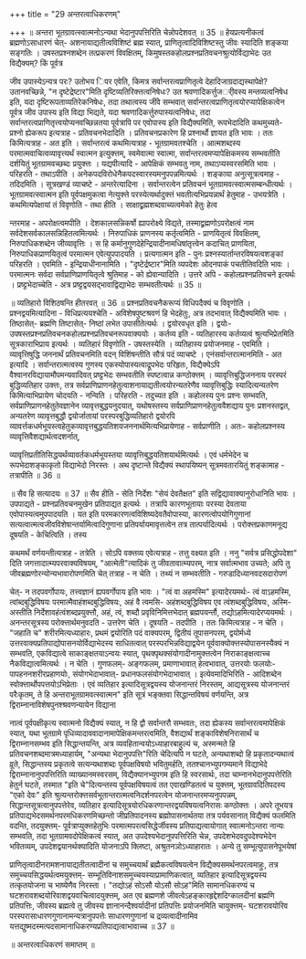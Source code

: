 +++
title = "29 अन्तरत्वाधिकरणम्"

+++
॥ अन्तरा भूतग्रावत्स्वात्मनोऽन्यथा भेदानुपपत्तिरिति चेन्नोपदेशवत् ॥ 35 ॥ हेयप्रत्यनीकत्वं ब्रह्मणोऽसाधारणं चेत्- अशनायाद्यतीत्वविशिष्टं ब्रह्म स्यात्, प्राणितृत्वादिविशिष्टस्तु जीवः स्यादिति शङ्कया सङ्गतिः । उषस्तप्रश्नशब्देन तत्प्रकरणं विवक्षितम्, किमुषस्तकहोलप्रश्नप्रतिवचनश्रुत्योर्विद्याभेदः उत विद्यैक्यम्? किं पूर्वत्र

जीव उपास्येऽन्यत्र परः? उतोभय िपर एवेति, किमत्र सर्वान्तरत्वप्राणितृत्वे देहादिजाग्रदाद्यस्थापेक्षे? उतानवच्छिन्ने, "न दृष्टेद्रेष्टार"मिति दृष्टिव्यतिरिक्त्तत्वनिषेधः? उत श्रवणादिकर्त्तुजर्ीवस्य मन्तव्यत्वनिषेध इति, यदा दृष्टिरूपताव्यतिरेकनिषेधः, तदा तथात्वस्य जींवे सम्भवात् सर्वान्तरत्वप्राणितृत्वयोरप्यापेक्षिकत्वेन पूर्वत्र जीव उपास्य इति विद्या भिद्यते, यदा श्रवणादिकर्त्तुरुपास्यत्वनिषेधः, तदा सर्वान्तरत्वप्राणितृत्त्वयोप्यनवच्छिन्नतया पूर्वत्रापि पर एवोपास्य इति विद्यैक्यमिति, रूपभेदादिति कथमुच्यते- प्रश्नो ह्येकरूप इत्यत्राह - प्रतिवचनभेदादिति । प्रतिवचनप्रकारेण हि प्रश्नार्थो ज्ञायत इति भावः । ततः किमित्यत्राह - अत इति । सर्वान्तरत्वं कथमित्यत्राह - भूतग्रामवतश्चेति । आत्मशब्दस्य परमात्मवाचित्वव्यावृत्त्यर्थं स्वात्मन इत्युक्त्तम्, स्वमेवात्मा स्वात्मा, सर्वान्तरत्वमप्यापेक्षिकमस्य सम्भवतीति दर्शयितुं भूतग्रामवच्छब्दः प्रयुक्त्तः । यद्यपीत्यादि - आपेक्षिकं सम्भवतु नाम, तथाऽप्यस्वरसमिति भावः । परिहरति - तथाऽपीति । अनेकपदविरोधेनैकपदस्वारस्यमनुपपन्नमित्यर्थः । शङ्काया अनुत्सूत्रत्वमाह - तदिदमिति । सूत्रखण्डं व्याचष्टे - अन्तरेत्यादिना । सर्वान्तरत्वेन प्रतिवचनं भूतग्रामवत्स्वात्मसम्बन्धीत्यर्थः । भूतग्रामवत्स्वात्मन इति पूर्वपक्षमुकत्वा नेत्युक्त्ते परस्येत्यर्थादुक्त्तं भवतीत्यभिप्रयन्नार्थं हेतुमाह - उभयत्रेति । कथमित्यपेक्षायां तं विवृणोति - तथा हीति । साक्षाद्व्रह्मशब्दवाच्यत्वमेको हेतुः हेत्व

न्तरमाह - अपरोक्षत्वमपीति । देशकालसन्निकर्षो ह्यापरोक्ष्ये विद्यते, तस्माद्व्रह्मणोऽपरोक्षत्वं नाम सर्वदेशसर्वकालसन्निहितत्वमित्यर्थः । निरुपाधिकं प्राणनस्य कर्तृत्वमिति - प्राणयितृत्वं विवक्षितम्, निरुपाधिकशब्देन जीव्यावृत्तिः । स हि कर्मानुगुणदेहेन्द्रियादीनामधिषांतृत्त्वेन कदाचित् प्राणयिता, निरुपाधिकप्राणयितृत्वं परमात्मन एवेत्युपपादयति । प्रत्यगात्मन इति - पुनः प्रश्नस्यार्तान्तरविषयत्वशङ्कां परिहरति । एवमिति - इन्द्रियाधीनानामिति । "दृष्टेर्द्रष्टार"मिति व्यपदेशः ओदनपाकं पचतीतिवदिति भावः । परमात्मनः सर्वदा सर्वप्राणिप्राणयितृत्वे श्रुतिमाह - को ह्येवान्यादिति । उत्तरे अपि - कहोलप्रश्नप्रतिवचने इत्यर्थः । प्रष्ट्टभेदाच्चेति - अत्र प्रष्ट्टद्वयसद्भावाद्विद्याभेदः सम्भवतीत्यर्थः ॥ 35 ॥

॥ व्यतिहारो विशिठषन्ति हीतरवत् ॥ 36 ॥ प्रश्नप्रतिवचनैकरूप्यं विधिपदैक्यं च विवृणोति । प्रश्नद्वयमित्यादिना - विधिप्रत्ययश्चेति - अविशेषपुष्टश्रवणं हि भेदहेतुः, अत्र तदभावात् विद्यैक्यमिति भावः । तिष्ठासेत्- ब्रह्मणि तिष्टासेत्- निष्ठां लभेत उपासीतेत्यर्थः । द्वयोरवधृत इति । द्वयोः- उपषस्तप्रश्नप्रतिवचनकहोलप्रश्नप्रतिवचनरूपवाक्ययोः । कर्तव्य इति - व्यतिहारस्य कर्तव्यत्वं श्रुत्यभिप्रेतमिति सूत्रकाराभिप्राय इत्यर्थः । व्यतिहारं विवृणोति - उषस्तस्येति । व्यतिहास्य प्रयोजनमाह - एवमिति । व्यावृत्तिषुद्धि जननार्थं प्रतिवचनमिति वदन् विशिंषन्तीति सौत्रं पदं व्याचष्टे । एनंसर्वान्तरात्मानमिति - अत इत्यादि । सर्वान्तरात्मत्वस्य गुणस्य एकस्योपास्यत्वाद्रूपभेदः परिहृतः, विद्यैक्येऽपि वैश्वानरविद्यायामौपमन्यवादिवत् प्रष्ट्टभेदः सम्भवतीति स्पष्टत्वान्न कण्ठोक्त्तम् । व्यावृत्तिबुद्धिजननाय परस्परं बुद्धिव्यतिहार उक्त्तः, तत्र सर्वप्राणिप्राणनहेतुत्वाशनायाद्यतीत्वयोरन्यतरेणैव व्यावृत्तिबुद्धिः स्यादित्यन्यतरेण किमित्याभिप्रायेण चोदयति - नन्विति । परिहरति - तदुच्यत इति । कहोलस्य पुनः प्रश्नः सम्भवति, सर्वप्राणिप्राणनहेतुतेवज्ञानेन व्यावृत्तबुद्धयनुदयात्, यथोषस्तस्य सर्वप्राणिप्राणनहेतुत्ववैशद्याय पुनः प्रशनस्तद्वत, अन्यतरेण व्यावृत्तबुद्धौ द्वयोर्जातायां परस्परबुद्धिव्यतिहारो द्वयोरपि व्यावर्त्तकधर्मभूयस्त्वहेतुकव्यावृत्तबुद्धयतिशयजननार्थमित्यभिप्रायेणाह - सर्वप्राणीति । अतः- कहोलप्रश्नस्य व्यावृत्तिवैशद्यार्थत्वदशर्नात्,

व्यावृत्तिप्रतीतिसिद्धयर्थंव्यावर्तकधर्मभूयस्तया व्यावृत्तिबुद्धयतिशयार्थमित्यर्थः । एवं धर्मभेदेन च रूपभेदाशङ्काकृतो विद्याभेदो निरस्तः । अथ दृष्टान्ते विद्यैक्यं स्थापयिष्यन् सूत्रमवतारयितुं शङ्कामाह - तत्रापीति ॥ 36 ॥

॥ सैव हि सत्यादयः ॥ 37 ॥ सैव हीति - सेति निर्देशः "सेयं देवतैक्षत" इति सद्विद्यावाक्यानुरोधानिति भावः । उपपाद्यते - प्रश्नप्रतिवचनमुखेन प्रतिपाद्यत इत्यर्थः । तत्रापि कारणभूतायाः परस्या देवताया एवोपास्यत्वमुपपादयति । यत इति परमकारणत्वविशिष्यदेवतैवोपास्या, कारणत्वोपयोगिगुणानां सत्यत्वात्मत्वजीवविशेषान्तर्यामित्वादिगुणाना प्रतिपर्यायमावृत्तत्वेन तत्र तात्पर्यादित्यर्थः । परोक्त्तप्रकाणमनूद्य दूषयति - केचित्विति । तस्य

कथमर्थं वर्णयन्तीत्यत्राह - तत्रेति । सोऽपि वक्त्तव्य एवेत्यत्राह - तत्तु वक्ष्यत इति । ननु "सर्वत्र प्रसिद्धोपदेशा" दिति जगत्तादात्म्यपरवाक्यविषयम्, "आत्मेती"त्यादिकं तु जीवतावात्म्यपरम्, नात्र सर्वात्मभाव उच्यते; अपि तु जीवब्रह्मणोरन्योन्यभावारोपणमिति चेत् तत्राह - न चेति । तथ्यं न सम्भवतीति - गरुडादिध्यानवदसदारोपणं

चेत्- न तदपवर्गोपायः, तत्त्वज्ञानं ह्यपवर्गोपाय इति भावः । "त्वं वा अहमस्मि" इत्यादेरयमर्थः- त्वं वाऽहमस्मि, त्वांब्दबुद्धिविषयः परमात्मैवाहंशब्दबुद्धिविषयः, अहं वै त्वमसि- अहंशब्दबुद्धिविषय एव त्वंशब्दबुद्धिविषयः, अस्मि- अस्तीति निर्देशावहंत्वंशब्दप्रयुक्त्तौ, अहं, त्वं, शब्दौ प्रवृविनिमित्तभेदात् ब्रह्मपयर्न्तौ, तद्योऽहमित्यादेरप्ययमर्थः । अनन्तरसूत्रस्य परोक्त्तार्थमनुवदति - उत्तरेण चेति । दूषयति - तदपीति । ततः किमित्यत्राह - न चेति । "जहाति च" शरीरमित्यध्याहारः, प्रथमं द्वयोरिति पदं वाक्यपरम्, द्वितीयं तूपासनपरम्, द्वयोर्मध्ये उत्तरवाक्यप्रतिपाद्योपासनयोर्विद्याभेदस्य साधितत्वात् परस्परभिन्नविद्याद्वयेन पूर्ववाक्योक्त्तस्योपासनस्यैक्यं न सम्भवति, एकविद्यात्वे साकाङ्क्षतयाऽन्वयः स्यात्, पृथक्पृथक्संयोगादीनामुक्त्तत्वेन निराकाङ्क्षत्वाच्च नैकविद्यात्वमित्यर्थः । न चेति । गुणफलम्- अङ्गफलम्, प्रमाणाभावात् हेत्वभावात्, उत्तरयोः फलयोः- पापहननशरीरप्रहाणयोः, संयोगभेदाभावात्- प्रधानफलसंयोगभेदाभावात् । इत्येवमादिभिरिति - आदिशब्देन स्वोक्त्तार्थोपपत्तयोऽभिप्रेताः । एवं व्यतिहार इत्यादिसूत्रद्वयस्य योजनान्तरं निरस्तम्, आद्यसूत्रस्य योजनान्तरं परैःकृतम्, ते हि अन्तराभूतग्रामवत्स्वात्मन" इति सूत्रं भङ्क्तवा सिद्धान्तविषयं वर्णयन्ति, अत्र द्विराम्नानाविशेषपुनश्श्रवणन्यायेन विद्याना

नात्वं पूर्वपक्षीकृत्य स्वात्मनो विद्यैक्यं स्यात्, न हि द्वौ सर्वान्तरौ सम्भवतः, तदा ह्येकस्य सर्वान्तरत्वमापेक्षिकं स्यात्, यथा भूतग्रामे पृधिव्यादाववादानामापेक्षिकमन्तरत्वमिति, वैशद्यार्थं शङ्काविशेषनिरासार्थं च द्विराम्नानसम्भव इति सिद्धान्तयन्ति, अत्र व्यवहितान्वयोऽध्याहारबाहुल्यं च, अस्मन्मते हि प्रतिवचनशब्दमात्रमध्याहार्यम्, "अन्यथा भेदानुपपत्ति"रिति चेदित्यपि न घटते, अन्यथाशब्दो हि प्रकृतादन्यथात्वं व्रूते, सिद्धान्तस्य प्रकृतत्वे सत्यन्यथाशब्दः पूर्वपक्षविषयो भवितुमर्हति, ततश्चानभ्युपगम्यमाने विद्याभेदे द्विराम्नानानुपपत्तिरिति व्याख्यानमस्वरसम्, विद्यैक्यानभ्युपगम इति हि स्वरसार्थः, तदा चाम्नानभेदानुपपत्तेरिति हेतुर्न घटते, तस्मात "इति चे"दित्यन्तस्य पूर्वपक्षविषयत्वं तत एवाखण्डितत्वं च युक्त्तम्, भूतग्रावदितिपदस्य "एको देवः" इति श्रुत्यन्तरोक्त्तसर्वभूतान्तरात्मत्वनिदर्शनपरत्वेन योजनान्तरमप्यनुपपन्नम्, सिद्धान्तसूत्रत्वानुपपत्तेरेव, व्यतिहार इत्यादिसूत्रयोरधिकरणान्तरद्वयविषयत्वनिरासः कण्ठोक्त्तः । अपरे तूभयत्र प्रतिपाद्यभेदसमर्थनपरमधिकरणमिच्छन्तो जीप्रतिपादनस्य ब्रह्मोपासनार्थतया तत्र पर्यवसानात् विद्यैक्यं फलमिति वदन्ति, तदयुक्त्तम्- पूर्वत्राप्युक्त्तहेतुभिः परमात्मपरत्वसिद्धेर्जीवस्य प्रतिपाद्यत्वायोगात् स्वात्मनोऽन्तरा नान्यः सम्भवति, तदा भूतग्रामवदोपेक्षिकत्वं स्यात्, अत उपदेश्यभेदानुपपत्तिरिति चेन्न, उपदेशभेदवदुपदेश्यभेदेन भवितव्यम्, उपदेशद्वयानर्थक्यादिति योजनाऽपि क्लिष्टा, अश्रुतनञोऽध्याहारातः । अन्ये तु सम्भूत्युपासनेपूभयेषां

प्राणितृत्वादीनरामशनायाद्यतीतत्वादीनां च समुच्चयार्थं ब्रह्मैकत्वविषयत्वेन विद्यैक्यसमर्थनपरत्वमाहुः, तत्र समुच्चयसिद्धयर्थत्वमयुक्त्तम्- सम्भूतिविनाशसमुच्चयस्याप्रामाणिकत्वात्, व्यतिहार इत्यादिसूत्रद्वयस्य तत्कृतयोजना च भाष्येणैव निरस्ता । "तद्योऽहं सोऽसौ योऽसौ सोऽह"मिति सामानधिकरण्यं च घटशरावशब्दयोरिवाशद्वयवाचित्वादयुक्त्तम्, अत एव ब्रह्मणशे जीवत्वेऽहङ्कारहृद्देशदिग्कालदीनां ब्रह्मणि प्रतिपत्तिः, जीवस्य ब्रह्मत्वे तु जीवस्य ज्ञानानन्दैश्वर्यादीनां प्रतिपत्तिः प्रयोजनमिति चायुक्त्तम्- घटशरावयोरिव परस्परासाधारणगुणानामन्यत्रानुपपत्तेः साधारणगुणानां च द्रव्यत्वादीनामिव यत्तद्युष्मदस्मत्पदसामानाधिकरण्यप्रतिपाद्यत्वाभावाच्च ॥ 37 ॥

॥ अन्तरत्वाधिकरणं समाप्तम् ॥

